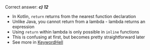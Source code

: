 Correct answer: ***c) 12***

* In Kotlin, `return` returns from the nearest function declaration
* Unlike Java, you cannot return from a lambda - lambda returns an expression
* Using `return` within lambda is only possible in `inline` functions 
* This is confusing at first, but becomes pretty straightforward later
* See more in [KeywordHell](KeywordHell.md)
